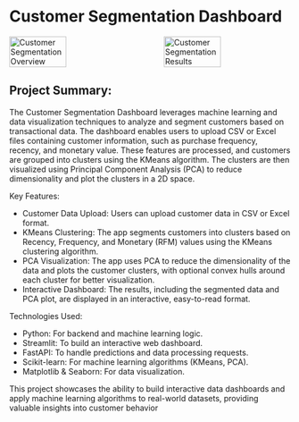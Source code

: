 # Customer Segmentation Dashboard



<div style="display: flex; justify-content: space-between;">
  <img src="Screenshot 2025-01-31 at 2.16.44 AM.png" width="45%" alt="Customer Segmentation Overview">
  <img src="Screenshot 2025-01-31 at 2.17.41 AM.png" width="45%" alt="Customer Segmentation Results">
</div>

## Project Summary:
The Customer Segmentation Dashboard leverages machine learning and data visualization techniques to analyze and segment customers based on transactional data. The dashboard enables users to upload CSV or Excel files containing customer information, such as purchase frequency, recency, and monetary value. These features are processed, and customers are grouped into clusters using the KMeans algorithm. The clusters are then visualized using Principal Component Analysis (PCA) to reduce dimensionality and plot the clusters in a 2D space.

Key Features:
* Customer Data Upload: Users can upload customer data in CSV or Excel format.
* KMeans Clustering: The app segments customers into clusters based on Recency, Frequency, and Monetary (RFM) values using the KMeans clustering algorithm.
* PCA Visualization: The app uses PCA to reduce the dimensionality of the data and plots the customer clusters, with optional convex hulls around each cluster for better visualization.
* Interactive Dashboard: The results, including the segmented data and PCA plot, are displayed in an interactive, easy-to-read format.

Technologies Used:
* Python: For backend and machine learning logic.
* Streamlit: To build an interactive web dashboard.
* FastAPI: To handle predictions and data processing requests.
* Scikit-learn: For machine learning algorithms (KMeans, PCA).
* Matplotlib & Seaborn: For data visualization.

This project showcases the ability to build interactive data dashboards and apply machine learning algorithms to real-world datasets, providing valuable insights into customer behavior


